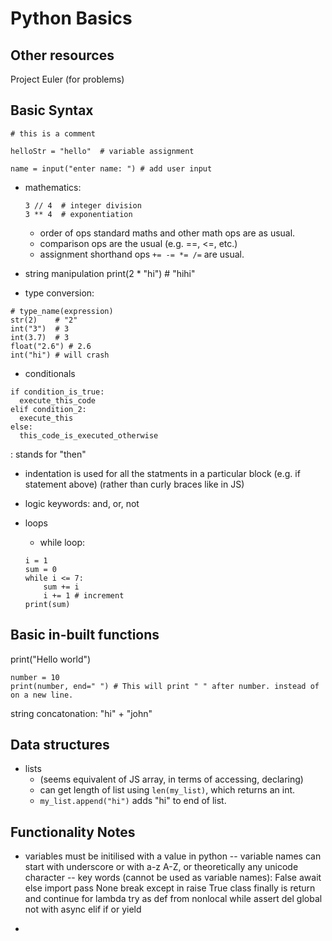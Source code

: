 # Python Basics

## Other resources

Project Euler (for problems)

## Basic Syntax

```
# this is a comment
```
```
helloStr = "hello"  # variable assignment
```
```
name = input("enter name: ") # add user input
```

* mathematics:
    ```
    3 // 4  # integer division
    3 ** 4  # exponentiation
    ``` 
    - order of ops standard maths and other math ops are as usual.
    - comparison ops are the usual (e.g. ==, <=, etc.)
    - assignment shorthand ops ```+= -= *= /=``` are usual.

* string manipulation
print(2 * "hi") # "hihi"

* type conversion: 
```
# type_name(expression)
str(2)    # "2"
int("3")  # 3
int(3.7)  # 3 
float("2.6") # 2.6
int("hi") # will crash
```

* conditionals
```
if condition_is_true:
  execute_this_code
elif condition_2:
  execute_this
else:
  this_code_is_executed_otherwise
```
: stands for "then"

* indentation is used for all the statments in a particular block (e.g. if statement above)
(rather than curly braces like in JS)

* logic keywords:
and, or, not

* loops
    - while loop:
    ```
    i = 1
    sum = 0
    while i <= 7:
        sum += i
        i += 1 # increment
    print(sum)
    ```

## Basic in-built functions

print("Hello world")

```
number = 10
print(number, end=" ") # This will print " " after number. instead of on a new line.
```

string concatonation: "hi" + "john"

## Data structures

* lists 
    - (seems equivalent of JS array, in terms of accessing, declaring)
    - can get length of list using 
    ```len(my_list)```, which returns an int. 
    - ```my_list.append("hi")``` adds "hi" to end of list. 

## Functionality Notes

- variables must be initilised with a value in python
-- variable names can start with underscore or with a-z A-Z, or theoretically any unicode character
-- key words (cannot be used as variable names):
False	await	else	import	pass
None	break	except	in	raise
True	class	finally	is	return
and	continue	for	lambda	try
as	def	from	nonlocal	while
assert	del	global	not	with
async	elif	if	or	yield


- 